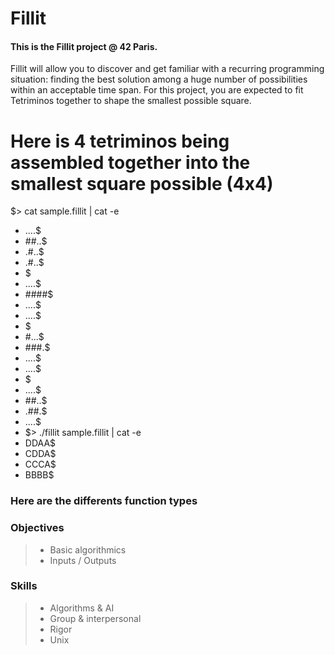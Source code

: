 # Fillit
#### This is the Fillit project @ 42 Paris.

Fillit will allow you to discover and get familiar with a recurring programming situation: finding the best solution among a huge number of possibilities within an acceptable time span. For this project, you are expected to fit Tetriminos together to shape the smallest possible square.

# Here is 4 tetriminos being assembled together into the smallest square possible (4x4)
$> cat sample.fillit | cat -e
- ....$
- ##..$
- .#..$
- .#..$
- $
- ....$
- ####$
- ....$
- ....$
- $
- #...$
- ###.$
- ....$
- ....$
- $
- ....$
- ##..$
- .##.$
- ....$
- $> ./fillit sample.fillit | cat -e
- DDAA$
- CDDA$
- CCCA$
- BBBB$

### Here are the differents function types

### Objectives
> - Basic algorithmics
> - Inputs / Outputs

### Skills
> - Algorithms & AI
> - Group & interpersonal
> - Rigor
> - Unix

